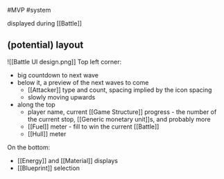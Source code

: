 #MVP 
#system 

displayed during [[Battle]]

## (potential) layout
![[Battle UI design.png]]
Top left corner:
- big countdown to next wave
- below it, a preview of the next waves to come
    - [[Attacker]] type and count, spacing implied by the icon spacing
    - slowly moving upwards
- along the top
    - player name, current [[Game Structure]] progress - the number of the current stop, [[Generic monetary unit]]s, and probably more
    - [[Fuel]] meter - fill to win the current [[Battle]]
    - [[Hull]] meter

On the bottom:
- [[Energy]] and [[Material]] displays
- [[Blueprint]] selection